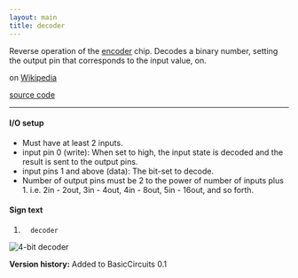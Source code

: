 ```yaml
---
layout: main
title: decoder
---
```


Reverse operation of the [encoder](Encoder) chip.
Decodes a binary number, setting the output pin that corresponds to the input value, on.

on [Wikipedia](http://en.wikipedia.org/wiki/Decoder)

[source code](https://github.com/eisental/BasicCircuits/blob/master/src/main/java/org/tal/basiccircuits/decoder.java)

* * *


#### I/O setup 
* Must have at least 2 inputs.
* input pin 0 (write):  When set to high, the input state is decoded and the result is sent to the output pins.
* input pins 1 and above (data): The bit-set to decode.
* Number of output pins must be 2 to the power of number of inputs plus 1. i.e. 2in - 2out, 3in - 4out, 4in - 8out, 5in - 16out, and so forth.

#### Sign text
1. `   decoder   `

![4-bit decoder](/RedstoneChips/images/decoder.png "4-bit decoder")

__Version history:__ Added to BasicCircuits 0.1